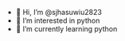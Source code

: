- 👋 Hi, I’m @sjhasuwiu2823
- 👀 I’m interested in python
- 🌱 I’m currently learning python

<!---
sjhasuwiu2823/sjhasuwiu2823 is a ✨ special ✨ repository because its `README.md` (this file) appears on your GitHub profile.
You can click the Preview link to take a look at your changes.
--->
